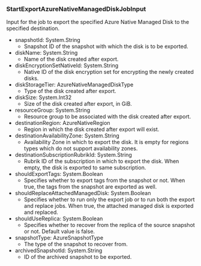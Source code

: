 ### StartExportAzureNativeManagedDiskJobInput
Input for the job to export the specified Azure Native Managed Disk to the specified destination.

- snapshotId: System.String
  - Snapshot ID of the snapshot with which the disk is to be exported.
- diskName: System.String
  - Name of the disk created after export.
- diskEncryptionSetNativeId: System.String
  - Native ID of the disk encryption set for encrypting the newly created disks.
- diskStorageTier: AzureNativeManagedDiskType
  - Type of the disk created after export.
- diskSize: System.Int32
  - Size of the disk created after export, in GiB.
- resourceGroup: System.String
  - Resource group to be associated with the disk created after export.
- destinationRegion: AzureNativeRegion
  - Region in which the disk created after export will exist.
- destinationAvailabilityZone: System.String
  - Availability Zone in which to export the disk. It is empty for regions types which do not support availability zones.
- destinationSubscriptionRubrikId: System.String
  - Rubrik ID of the subscription in which to export the disk. When empty, the disk is exported to same subscription.
- shouldExportTags: System.Boolean
  - Specifies whether to export tags from the snapshot or not. When true, the tags from the snapshot are exported as well.
- shouldReplaceAttachedManagedDisk: System.Boolean
  - Specifies whether to run only the export job or to run both the export and replace jobs. When true, the attached managed disk is exported and replaced.
- shouldUseReplica: System.Boolean
  - Specifies whether to recover from the replica of the source snapshot or not. Default value is false.
- snapshotType: AzureSnapshotType
  - The type of the snapshot to recover from.
- archivedSnapshotId: System.String
  - ID of the archived snapshot to be exported.
